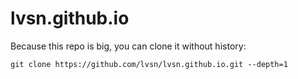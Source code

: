 # lvsn.github.io
Because this repo is big, you can clone it without history:
```
git clone https://github.com/lvsn/lvsn.github.io.git --depth=1
```
